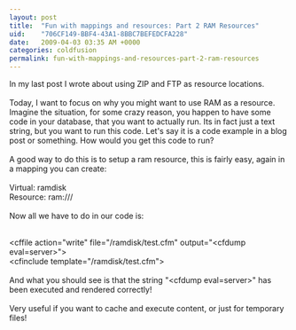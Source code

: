 ```yaml
---
layout: post
title:  "Fun with mappings and resources: Part 2 RAM Resources"
uid:	"706CF149-BBF4-43A1-8BBC7BEFEDCFA228"
date:   2009-04-03 03:35 AM +0000
categories: coldfusion
permalink: fun-with-mappings-and-resources-part-2-ram-resources
---
```

<p>In my last post I wrote about using ZIP and FTP as resource locations.<br /><br />Today, I want to focus on why you might want to use RAM as a resource. Imagine the situation, for some crazy reason, you happen to have some code in your database, that you want to actually run. Its in fact just a text string, but you want to run this code. Let's say it is a code example in a blog post or something. How would you get this code to run? <br /><br />A good way to do this is to setup a ram resource, this is fairly easy, again in a mapping you can create:<br /><br />Virtual: ramdisk<br />Resource: ram:///<br /><br />Now all we have to do in our code is:</p>
<p><br />&lt;cffile action="write" file="/ramdisk/test.cfm" output="&lt;cfdump eval=server&gt;"&gt;<br />&lt;cfinclude template="/ramdisk/test.cfm"&gt;<br />        <br />And what you should see is that the string "&lt;cfdump eval=server&gt;" has been executed and rendered correctly! <br />    <br />Very useful if you want to cache and execute content, or just for temporary files!</p>
